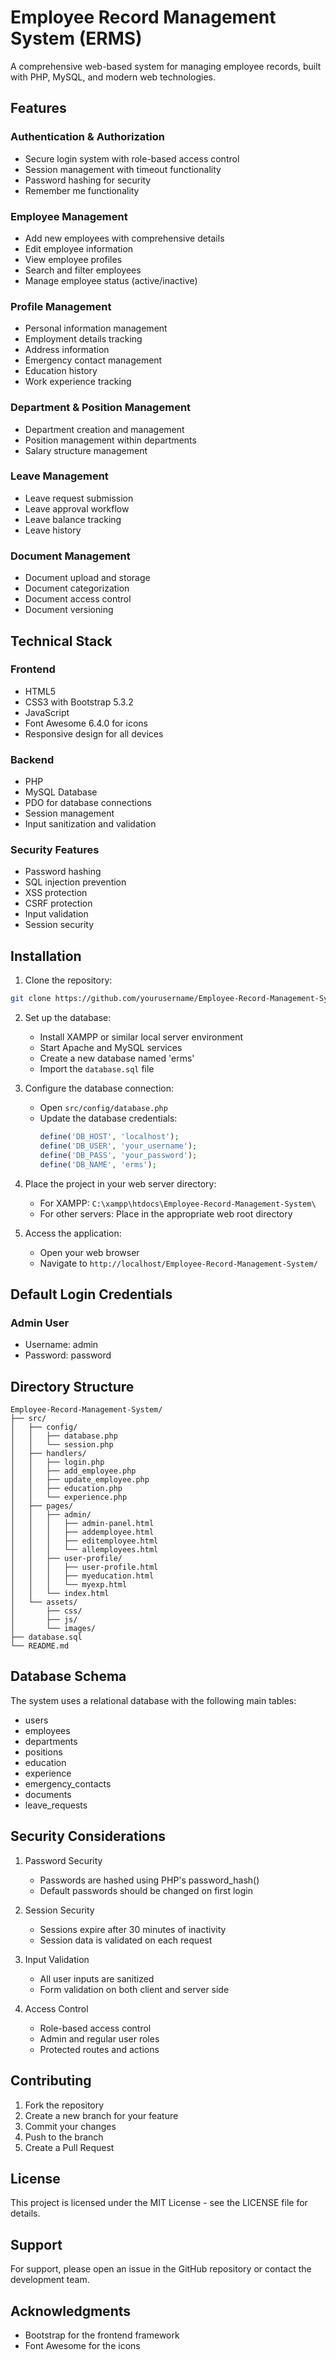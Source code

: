 # Employee Record Management System (ERMS)

A comprehensive web-based system for managing employee records, built with PHP, MySQL, and modern web technologies.

## Features

### Authentication & Authorization
- Secure login system with role-based access control
- Session management with timeout functionality
- Password hashing for security
- Remember me functionality

### Employee Management
- Add new employees with comprehensive details
- Edit employee information
- View employee profiles
- Search and filter employees
- Manage employee status (active/inactive)

### Profile Management
- Personal information management
- Employment details tracking
- Address information
- Emergency contact management
- Education history
- Work experience tracking

### Department & Position Management
- Department creation and management
- Position management within departments
- Salary structure management

### Leave Management
- Leave request submission
- Leave approval workflow
- Leave balance tracking
- Leave history

### Document Management
- Document upload and storage
- Document categorization
- Document access control
- Document versioning

## Technical Stack

### Frontend
- HTML5
- CSS3 with Bootstrap 5.3.2
- JavaScript
- Font Awesome 6.4.0 for icons
- Responsive design for all devices

### Backend
- PHP
- MySQL Database
- PDO for database connections
- Session management
- Input sanitization and validation

### Security Features
- Password hashing
- SQL injection prevention
- XSS protection
- CSRF protection
- Input validation
- Session security

## Installation

1. Clone the repository:
```bash
git clone https://github.com/yourusername/Employee-Record-Management-System.git
```

2. Set up the database:
   - Install XAMPP or similar local server environment
   - Start Apache and MySQL services
   - Create a new database named 'erms'
   - Import the `database.sql` file

3. Configure the database connection:
   - Open `src/config/database.php`
   - Update the database credentials:
     ```php
     define('DB_HOST', 'localhost');
     define('DB_USER', 'your_username');
     define('DB_PASS', 'your_password');
     define('DB_NAME', 'erms');
     ```

4. Place the project in your web server directory:
   - For XAMPP: `C:\xampp\htdocs\Employee-Record-Management-System\`
   - For other servers: Place in the appropriate web root directory

5. Access the application:
   - Open your web browser
   - Navigate to `http://localhost/Employee-Record-Management-System/`

## Default Login Credentials

### Admin User
- Username: admin
- Password: password

## Directory Structure

```
Employee-Record-Management-System/
├── src/
│   ├── config/
│   │   ├── database.php
│   │   └── session.php
│   ├── handlers/
│   │   ├── login.php
│   │   ├── add_employee.php
│   │   ├── update_employee.php
│   │   ├── education.php
│   │   └── experience.php
│   ├── pages/
│   │   ├── admin/
│   │   │   ├── admin-panel.html
│   │   │   ├── addemployee.html
│   │   │   ├── editemployee.html
│   │   │   └── allemployees.html
│   │   ├── user-profile/
│   │   │   ├── user-profile.html
│   │   │   ├── myeducation.html
│   │   │   └── myexp.html
│   │   └── index.html
│   └── assets/
│       ├── css/
│       ├── js/
│       └── images/
├── database.sql
└── README.md
```

## Database Schema

The system uses a relational database with the following main tables:
- users
- employees
- departments
- positions
- education
- experience
- emergency_contacts
- documents
- leave_requests

## Security Considerations

1. Password Security
   - Passwords are hashed using PHP's password_hash()
   - Default passwords should be changed on first login

2. Session Security
   - Sessions expire after 30 minutes of inactivity
   - Session data is validated on each request

3. Input Validation
   - All user inputs are sanitized
   - Form validation on both client and server side

4. Access Control
   - Role-based access control
   - Admin and regular user roles
   - Protected routes and actions

## Contributing

1. Fork the repository
2. Create a new branch for your feature
3. Commit your changes
4. Push to the branch
5. Create a Pull Request

## License

This project is licensed under the MIT License - see the LICENSE file for details.

## Support

For support, please open an issue in the GitHub repository or contact the development team.

## Acknowledgments

- Bootstrap for the frontend framework
- Font Awesome for the icons
 